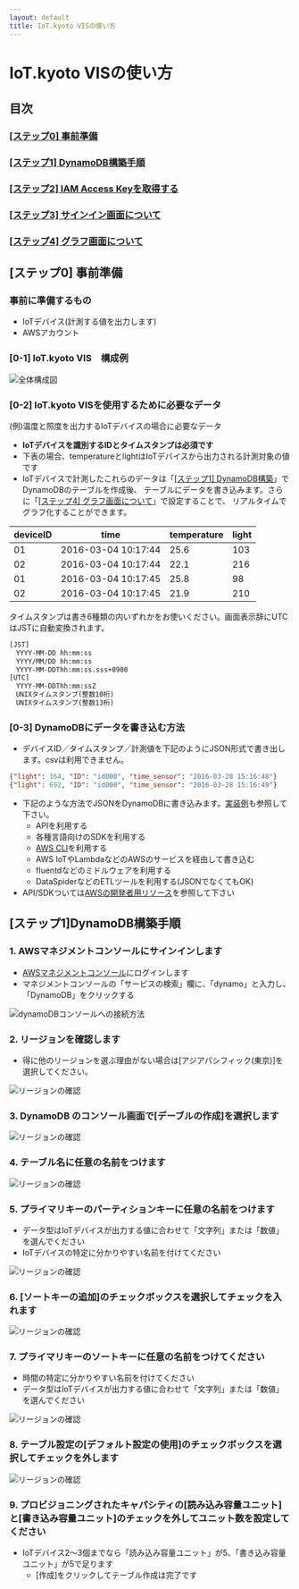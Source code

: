 ```yaml
---
layout: default
title: IoT.kyoto VISの使い方
---
```


# IoT.kyoto VISの使い方

## 目次

### [[ステップ0] 事前準備](#step0)

### [[ステップ1] DynamoDB構築手順](#step1)

### [[ステップ2] IAM Access Keyを取得する](#step2)

### [[ステップ3] サインイン画面について](#step3)

### [[ステップ4] グラフ画面について](#step4)

## [ステップ0] 事前準備 <a name="step0"></a>

### 事前に準備するもの

- IoTデバイス(計測する値を出力します)
- AWSアカウント

### [0-1] IoT.kyoto VIS　構成例

![全体構成図](../../images/vis-manual/whole_image.png)

### [0-2] IoT.kyoto VISを使用するために必要なデータ

(例)温度と照度を出力するIoTデバイスの場合に必要なデータ

- **IoTデバイスを識別するIDとタイムスタンプは必須です**
- 下表の場合、temperatureとlightはIoTデバイスから出力される計測対象の値です
- IoTデバイスで計測したこれらのデータは「[[ステップ1] DynamoDB構築](#step1)」でDynamoDBのテーブルを作成後、
  テーブルにデータを書き込みます。さらに「[[ステップ4] グラフ画面について](##[ステップ4]-グラフ画面について)」で設定することで、
  リアルタイムでグラフ化することができます。

| deviceID | time                | temperature | light |
| -------- | ------------------- | ----------- | ----- |
| 01       | 2016-03-04 10:17:44 | 25.6        | 103   |
| 02       | 2016-03-04 10:17:44 | 22.1        | 216   |
| 01       | 2016-03-04 10:17:45 | 25.8        | 98    |
| 02       | 2016-03-04 10:17:45 | 21.9        | 210   |

タイムスタンプは書き6種類の内いずれかをお使いください。画面表示辞にUTCはJSTに自動変換されます。

```txt
[JST]
　YYYY-MM-DD hh:mm:ss
　YYYY/MM/DD hh:mm:ss
　YYYY-MM-DDThh:mm:ss.sss+0900
[UTC]
　YYYY-MM-DDThh:mm:ssZ
　UNIXタイムスタンプ(整数10桁)
　UNIXタイムスタンプ(整数13桁)
```

### [0-3] DynamoDBにデータを書き込む方法

- デバイスID／タイムスタンプ／計測値を下記のようにJSON形式で書き出します。csvは利用できません。

```json
{"light": 164, "ID": "id000", "time_sensor": "2016-03-28 15:16:48"}
{"light": 692, "ID": "id000", "time_sensor": "2016-03-28 15:16:49"}
```

- 下記のような方法でJSONをDynamoDBに書き込みます。[実装例](https://iot.kyoto/integration_case/)も参照して下さい。
  - APIを利用する
  - 各種言語向けのSDKを利用する
  - [AWS CLI](https://aws.amazon.com/jp/cli/)を利用する
  - AWS IoTやLambdaなどのAWSのサービスを経由して書き込む
  - fluentdなどのミドルウェアを利用する
  - DataSpiderなどのETLツールを利用する(JSONでなくてもOK)
- API/SDKついては[AWSの開発者用リソース](https://aws.amazon.com/jp/dynamodb/developer-resources/)を参照して下さい

## [ステップ1]DynamoDB構築手順<a name="step1"></a>

### 1. AWSマネジメントコンソールにサインインします

- [AWSマネジメントコンソール](https://console.aws.amazon.com/)にログインします
- マネジメントコンソールの「サービスの検索」欄に、「dynamo」と入力し、「DynamoDB」をクリックする

![dynamoDBコンソールへの接続方法](../../images/vis-manual/access_to_dynamo.png)

### 2. リージョンを確認します

- 得に他のリージョンを選ぶ理由がない場合は[アジアパシフィック(東京)]を選択してください。

![リージョンの確認](../../images/vis-manual/check_region.png)

### 3. DynamoDB のコンソール画面で[デーブルの作成]を選択します

![リージョンの確認](../../images/vis-manual/select_create_table.png)

### 4. テーブル名に任意の名前をつけます

![リージョンの確認](../../images/vis-manual/setting_table_name.png)

### 5. プライマリキーのパーティションキーに任意の名前をつけます

- データ型はIoTデバイスが出力する値に合わせて「文字列」または「数値」を選んでください
- IoTデバイスの特定に分かりやすい名前を付けてください

![リージョンの確認](../../images/vis-manual/setting_partitionkey.png)

### 6. [ソートキーの追加]のチェックボックスを選択してチェックを入れます

![リージョンの確認](../../images/vis-manual/check_sortkey.png)

### 7. プライマリキーのソートキーに任意の名前をつけてください

- 時間の特定に分かりやすい名前を付けてください
- データ型はIoTデバイスが出力する値に合わせて「文字列」または「数値」を選んでください

![リージョンの確認](../../images/vis-manual/setting_sortkey.png)

### 8. テーブル設定の[デフォルト設定の使用]のチェックボックスを選択してチェックを外します

<!-- メモ：この設定いらんくない？デフォルト5だし... -->

![リージョンの確認](../../images/vis-manual/check_out_default_table.jpg)

### 9. プロビジョニングされたキャパシティの[読み込み容量ユニット]と[書き込み容量ユニット]のチェックを外してユニット数を設定してください

<!-- メモ：この設定いらんくない？オートスケールさせない理由とは...？ -->
<!-- メモ：送信頻度にもよるし一概には言えないのでやっぱりこの設定(以下略) -->
- IoTデバイス2～3個までなら「読み込み容量ユニット」が5、「書き込み容量ユニット」が5で足ります
  - [作成]をクリックしてテーブル作成は完了です
